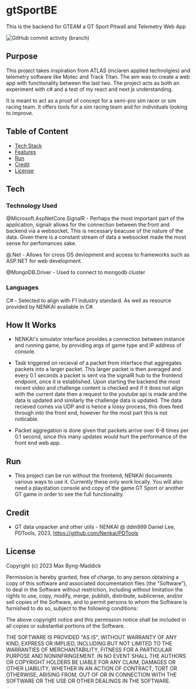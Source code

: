 # gtSportBE
This is the backend for GTEAM a GT Sport Pitwall and Telemetry Web App

![GitHub commit activity (branch)](https://img.shields.io/github/commit-activity/w/mbm60-max/gtSportBE)
## Purpose
This project takes inspiration from ATLAS (mclaren applied technolgies) and telemetry software like Motec and Track Titan. The aim was to create a web app with functionality between the last two. The project acts as both an experiment with c# and a test of my react and next js understanding. 

It is meant to act as a proof of concept for a semi-pro sim racer or sim racing team. It offers tools for a sim racing team and for individuals looking to improve.


## Table of Content
* [Tech Stack](#Tech)
* [Features](#Features)
* [Run](#Run)
* [Credit](#Credit)
* [License](#License)


## Tech
### Technology Used

@Microsoft.AspNetCore.SignalR - Perhaps the most important part of the application, signalr allows for the connection between the front and backend via a websocket. This is necessary beacuse of the nature of the data. Given there is a constant stream of data a websocket made the most sense for perfomances sake.

@.Net - Allows for cross OS devlopment and access to frameworks such as ASP.NET for web development.

@MongoDB.Driver - Used to connect to mongodb cluster

### Languages 

C# - Selected to align with F1 industry standard. As well as resource provided by NENKAI available in C#.

## How It Works

- NENKAI's simulator interface provides a connection between instance and running game, by providing args of game type and IP address of console.
  
- Task triggered on recieval of a packet from interface that aggregates packets into a larger packet. This larger packet is then averaged and every 0.1 seconds a packet is sent via the signalR hub to the frontend endpoint, once it is established. Upon starting the backend the most recent video and challenge content is checked and if it does not align with the current date then a request to the youtube api is made and the data is updated and similarly the challenge data is updated. The data recieved comes via UDP and is hence a lossy process, this does feed through into the front end, however for the most part this is not noticable.

- Packet aggregation is done given that packets arrive over 6-8 times per 0.1 second, since this many updates would hurt the performance of the front end web app.

## Run

- This project can be run without the frontend, NENKAI documents various ways to use it. Currently these only work locally. You will also need a playstation console and copy of the game GT Sport or another GT game in order to see the full functionality.

  
## Credit

- GT data unpacker and other utils - NENKAI @ ddm999 Daniel Lee, PDTools, 2023, https://github.com/Nenkai/PDTools

## License

Copyright (c) 2023 Max Byng-Maddick

Permission is hereby granted, free of charge, to any person obtaining
a copy of this software and associated documentation files (the
"Software"), to deal in the Software without restriction, including
without limitation the rights to use, copy, modify, merge, publish,
distribute, sublicense, and/or sell copies of the Software, and to
permit persons to whom the Software is furnished to do so, subject to
the following conditions:

The above copyright notice and this permission notice shall be
included in all copies or substantial portions of the Software.

THE SOFTWARE IS PROVIDED "AS IS", WITHOUT WARRANTY OF ANY KIND,
EXPRESS OR IMPLIED, INCLUDING BUT NOT LIMITED TO THE WARRANTIES OF
MERCHANTABILITY, FITNESS FOR A PARTICULAR PURPOSE AND
NONINFRINGEMENT. IN NO EVENT SHALL THE AUTHORS OR COPYRIGHT HOLDERS BE
LIABLE FOR ANY CLAIM, DAMAGES OR OTHER LIABILITY, WHETHER IN AN ACTION
OF CONTRACT, TORT OR OTHERWISE, ARISING FROM, OUT OF OR IN CONNECTION
WITH THE SOFTWARE OR THE USE OR OTHER DEALINGS IN THE SOFTWARE.

